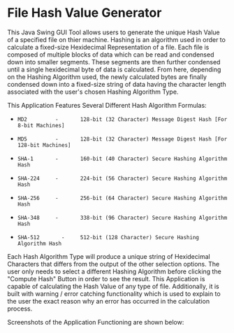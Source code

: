 # File Hash Value Generator
This Java Swing GUI Tool allows users to generate the unique Hash Value of a specified file on thier machine. Hashing is an algorithm used in order to calculate a fixed-size Hexidecimal Representation of a file. Each file is composed of multiple blocks of data which can be read and condensed down into smaller segments. These segments are then further condensed until a single hexidecimal byte of data is calculated. From here, depending on the Hashing Algorithm used, the newly calculated bytes are finally condensed down into a fixed-size string of data having the character length associated with the user's chosen Hashing Algorithm Type.

This Application Features Several Different Hash Algorithm Formulas:

*     MD2         -       128-bit (32 Character) Message Digest Hash [For 8-bit Machines]
*     MD5         -       128-bit (32 Character) Message Digest Hash [For 128-bit Machines]
*     SHA-1       -       160-bit (40 Character) Secure Hashing Algorithm Hash
*     SHA-224     -       224-bit (56 Character) Secure Hashing Algorithm Hash
*     SHA-256     -       256-bit (64 Character) Secure Hashing Algorithm Hash
*     SHA-348     -       338-bit (96 Character) Secure Hashing Algorithm Hash
*     SHA-512       -     512-bit (128 Character) Secure Hashing Algorithm Hash

Each Hash Algorithm Type will produce a unique string of Hexidecimal Characters that differs from the output of the other selection options. The user only needs to select a different Hashing Algorithm before clicking the "Compute Hash" Button in order to see the result. This Application is capable of calculating the Hash Value of any type of file. Additionally, it is built with warning / error catching functionality which is used to explain to the user the exact reason why an error has occurred in the calculation process.

Screenshots of the Application Functioning are shown below:


